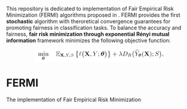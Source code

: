 This repository is dedicated to implementation of Fair Empirical Risk Minimization (FERMI) algorithms proposed in . FERMI provides the first ****stochastic**** algorithm with theroretical convergence guarantees for promoting fairness in classification tasks. To balance the accuracy and fairness, **fair risk minimization through exponential Rényi mutual information** framework minimizes the following objective function:

<div align='center'> 
<img src="general_Framework.jpg" width="350" align='center'>
</div>


# FERMI
The implementation of Fair Empirical Risk Minimization
